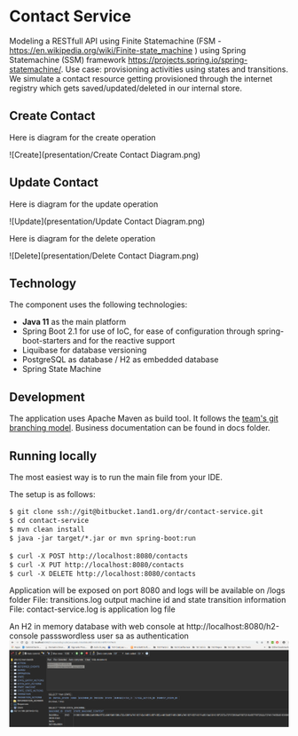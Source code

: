 # Contact Service
Modeling a RESTfull API using Finite Statemachine (FSM - https://en.wikipedia.org/wiki/Finite-state_machine ) using Spring Statemachine (SSM) framework https://projects.spring.io/spring-statemachine/. 
Use case: provisioning activities using states and transitions. 
We simulate a contact resource getting provisioned through the internet registry which gets saved/updated/deleted in our internal store. 
## Create Contact 
Here is diagram for the create operation
 
![Create](presentation/Create Contact Diagram.png)
## Update Contact 
Here is diagram for the update operation
 
![Update](presentation/Update Contact Diagram.png)

Here is diagram for the delete operation
 
![Delete](presentation/Delete Contact Diagram.png)

## Technology

The component uses the following technologies:
- **Java 11** as the main platform
- Spring Boot 2.1 for use of IoC, for ease of configuration through spring-boot-starters and for the reactive support
- Liquibase for database versioning
- PostgreSQL as database / H2 as embedded database
- Spring State Machine 
## Development

The application uses Apache Maven as build tool. It follows the [team's git branching model](http://domdocsbs01.ops.server.lan:7777/docs-domains-registration/Domains-Git-Branching-Model).
Business documentation can be found in docs folder.

## Running locally

The most easiest way is to run the main file from your IDE.

The setup is as follows:
```
$ git clone ssh://git@bitbucket.1and1.org/dr/contact-service.git
$ cd contact-service
$ mvn clean install
$ java -jar target/*.jar or mvn spring-boot:run

$ curl -X POST http://localhost:8080/contacts 
$ curl -X PUT http://localhost:8080/contacts
$ curl -X DELETE http://localhost:8080/contacts
```
Application will be exposed on port 8080 and logs will be available on /logs folder 
File: transitions.log output machine id and state transition information 
File: contact-service.log is application log file 

An H2 in memory database with web console at http://localhost:8080/h2-console passswordless user sa as authentication
![H2 Web Console](presentation/H2_web_console.png) 

